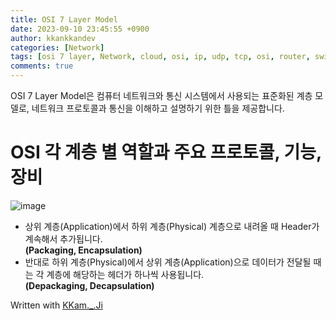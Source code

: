 ```yaml
---
title: OSI 7 Layer Model
date: 2023-09-10 23:45:55 +0900
author: kkankkandev
categories: [Network]
tags: [osi 7 layer, Network, cloud, osi, ip, udp, tcp, osi, router, switch]     # TAG names should always be lowercase
comments: true
---
```


OSI 7 Layer Model은 컴퓨터 네트워크와 통신 시스템에서 사용되는 표준화된 계층 모델로, 네트워크 프로토콜과 통신을 이해하고 설명하기 위한 틀을 제공합니다.
     
# OSI 각 계층 별 역할과 주요 프로토콜, 기능, 장비

![image](https://github.com/War-Oxi/war-oxi.github.io/assets/72260110/68aefb99-690e-4a33-ab42-f7e6dbf6053a)

<!-- |  계층  |  역할  |  주요 프로토콜  |  기능  |  장비  |
| ----- | ----- | ----- | ----- | ----- |
| L7 Application | 응용 프로그램과 통신 프로그램 사이에서 인터페이스 제공 | HTTP, FTP, SMTP, DNS, HTTP | 응용 프로세스와 직접 관계하여 일반적인 응용 서비스 수행 | |
| L6 Presentation | 데이터의 형식 변환, 인코딩, 암호화 및 해독 | ASCII, MPEG, SSL, JPEG | 코드 간의 번역, 인코딩, 암호화, 해당 데이터의 확장자 구분 | |
| L5 Sesstion | 세션의 시작 및 종료 제어 | TCP session setup | 데이터가 통신하기 위한 논리적인 연결 |
| L4 Transport | 종단 프로그램 사이의 데이터 전달 (컴퓨터사이의 데이터 전송, 수신) <br> TCP(연결형) UDP(비연결형) | TCP, UDP | 시퀀스 넘버 기반의 오류 제어 <br> | 포트 |
| L3 Network | 종단 장비 사이의 데이터 전달 (IP 주소 기반) <br> [Packet 단위] | IP, ICMP, ARP | 라우팅, Packet의 경로 설정, 흐름제어, 세그맨테이션, 오류제어, 인터네트워킹(주소부여, 경로설정) | Router, Switch(L3) |
| L2 DataLink | 직접 연결된 노드 간 데이터 전송 <br> (MAC 주소 기반) <br> (Frame 단위) | Ethernet, Wi-Fi, PPP, ATM, HDLC | 맥 주소를 통해 프레임단위로 통신 <br> (에러검출, 재전송, 흐름제어) | 브리지, Switch, Ethernet |
| L1 Physical | 데이터를 전기 신호, 광 신호 또는 무선 신호로 변환하여 전송 <br> [Bit 단위] | 100Base-TX, V.35| 데이터를 전기적인 신호로 변환 후 주고받는 기능 | 케이블, 리피터, 허브 | -->

- 상위 계층(Application)에서 하위 계층(Physical) 계층으로 내려올 때 Header가 계속해서 추가됩니다.  
**(Packaging, Encapsulation)**
- 반대로 하위 계층(Physical)에서 상위 계층(Application)으로 데이터가 전달될 때는 각 계층에 해당하는 헤더가 하나씩 사용됩니다.  
**(Depackaging, Decapsulation)**

Written with [KKam.\_\.Ji](https://www.instagram.com/kkam._.ji/)
